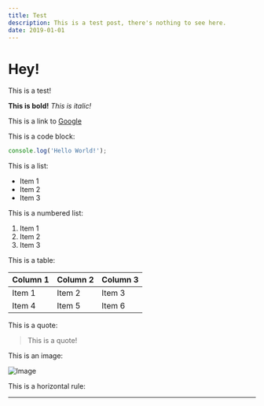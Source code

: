 ```yaml
---
title: Test
description: This is a test post, there's nothing to see here.
date: 2019-01-01
---
```


# Hey!

This is a test!

**This is bold!**
_This is italic!_

This is a link to [Google](https://google.com)

This is a code block:

```js
console.log('Hello World!');
```

This is a list:

- Item 1
- Item 2
- Item 3

This is a numbered list:

1. Item 1
2. Item 2
3. Item 3

This is a table:

| Column 1 | Column 2 | Column 3 |
| -------- | -------- | -------- |
| Item 1   | Item 2   | Item 3   |
| Item 4   | Item 5   | Item 6   |

This is a quote:

> This is a quote!

This is an image:

![Image](https://i.imgur.com/1Q9ZQ9A.png)

This is a horizontal rule:

---
